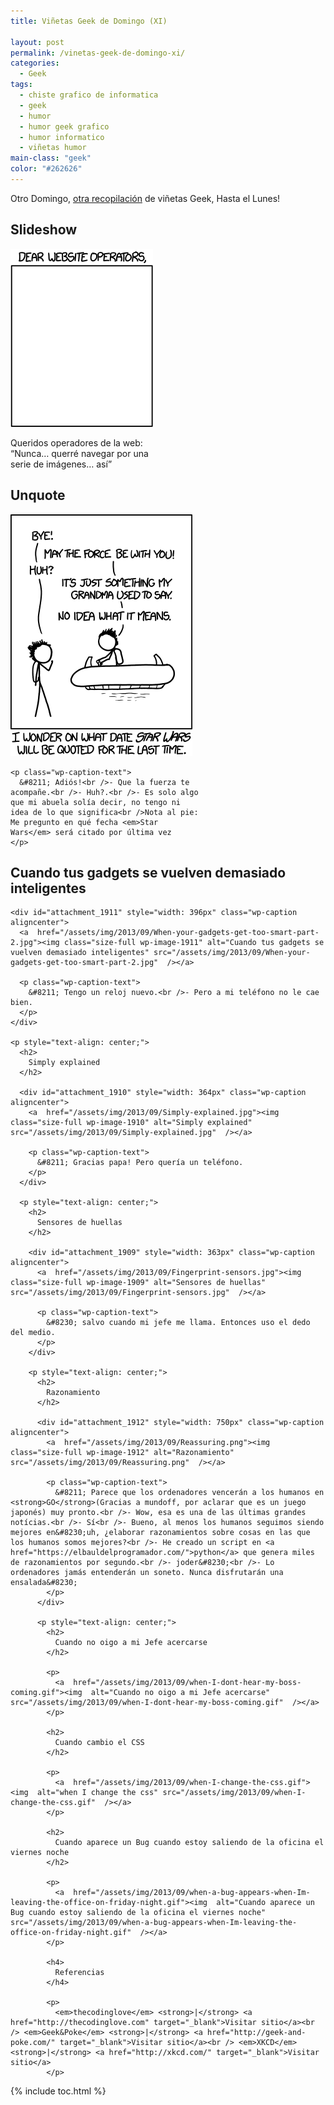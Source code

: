 ```yaml
---
title: Viñetas Geek de Domingo (XI)

layout: post
permalink: /vinetas-geek-de-domingo-xi/
categories:
  - Geek
tags:
  - chiste grafico de informatica
  - geek
  - humor
  - humor geek grafico
  - humor informatico
  - viñetas humor
main-class: "geek"
color: "#262626"
---
```

Otro Domingo, [otra recopilación][1] de viñetas Geek, Hasta el Lunes!

## Slideshow

<div id="attachment_1905" style="width: 238px" class="wp-caption aligncenter">
  <a  href="/assets/img/2013/09/Slideshow.gif"><img class="size-full wp-image-1905" alt="Slideshow" src="/assets/img/2013/09/Slideshow.gif"  /></a>

  <p class="wp-caption-text">
    Queridos operadores de la web:<br />“Nunca&#8230; querré navegar por una serie de imágenes&#8230; así”
  </p>
</div>

<p style="text-align: center;">
  <p>
    <!--ad-->
  </p>

  <h2>
    Unquote
  </h2>

  <div id="attachment_1913" style="width: 301px" class="wp-caption aligncenter">
    <a  href="/assets/img/2013/09/Unquote.png"><img class="size-full wp-image-1913" alt="Unquote" src="/assets/img/2013/09/Unquote.png"  /></a>

    <p class="wp-caption-text">
      &#8211; Adiós!<br />- Que la fuerza te acompañe.<br />- Huh?.<br />- Es solo algo que mi abuela solía decir, no tengo ni idea de lo que significa<br />Nota al pie: Me pregunto en qué fecha <em>Star Wars</em> será citado por última vez
    </p>
  </div>

  <p style="text-align: center;">
    <h2>
      Cuando tus gadgets se vuelven demasiado inteligentes
    </h2>

    <div id="attachment_1911" style="width: 396px" class="wp-caption aligncenter">
      <a  href="/assets/img/2013/09/When-your-gadgets-get-too-smart-part-2.jpg"><img class="size-full wp-image-1911" alt="Cuando tus gadgets se vuelven demasiado inteligentes" src="/assets/img/2013/09/When-your-gadgets-get-too-smart-part-2.jpg"  /></a>

      <p class="wp-caption-text">
        &#8211; Tengo un reloj nuevo.<br />- Pero a mi teléfono no le cae bien.
      </p>
    </div>

    <p style="text-align: center;">
      <h2>
        Simply explained
      </h2>

      <div id="attachment_1910" style="width: 364px" class="wp-caption aligncenter">
        <a  href="/assets/img/2013/09/Simply-explained.jpg"><img class="size-full wp-image-1910" alt="Simply explained" src="/assets/img/2013/09/Simply-explained.jpg"  /></a>

        <p class="wp-caption-text">
          &#8211; Gracias papa! Pero quería un teléfono.
        </p>
      </div>

      <p style="text-align: center;">
        <h2>
          Sensores de huellas
        </h2>

        <div id="attachment_1909" style="width: 363px" class="wp-caption aligncenter">
          <a  href="/assets/img/2013/09/Fingerprint-sensors.jpg"><img class="size-full wp-image-1909" alt="Sensores de huellas" src="/assets/img/2013/09/Fingerprint-sensors.jpg"  /></a>

          <p class="wp-caption-text">
            &#8230; salvo cuando mi jefe me llama. Entonces uso el dedo del medio.
          </p>
        </div>

        <p style="text-align: center;">
          <h2>
            Razonamiento
          </h2>

          <div id="attachment_1912" style="width: 750px" class="wp-caption aligncenter">
            <a  href="/assets/img/2013/09/Reassuring.png"><img class="size-full wp-image-1912" alt="Razonamiento" src="/assets/img/2013/09/Reassuring.png"  /></a>

            <p class="wp-caption-text">
              &#8211; Parece que los ordenadores vencerán a los humanos en <strong>GO</strong>(Gracias a mundoff, por aclarar que es un juego japonés) muy pronto.<br />- Wow, esa es una de las últimas grandes notícias.<br />- Sí<br />- Bueno, al menos los humanos seguimos siendo mejores en&#8230;uh, ¿elaborar razonamientos sobre cosas en las que los humanos somos mejores?<br />- He creado un script en <a href="https://elbauldelprogramador.com/">python</a> que genera miles de razonamientos por segundo.<br />- joder&#8230;<br />- Lo ordenadores jamás entenderán un soneto. Nunca disfrutarán una ensalada&#8230;
            </p>
          </div>

          <p style="text-align: center;">
            <h2>
              Cuando no oigo a mi Jefe acercarse
            </h2>

            <p>
              <a  href="/assets/img/2013/09/when-I-dont-hear-my-boss-coming.gif"><img  alt="Cuando no oigo a mi Jefe acercarse" src="/assets/img/2013/09/when-I-dont-hear-my-boss-coming.gif"  /></a>
            </p>

            <h2>
              Cuando cambio el CSS
            </h2>

            <p>
              <a  href="/assets/img/2013/09/when-I-change-the-css.gif"><img  alt="when I change the css" src="/assets/img/2013/09/when-I-change-the-css.gif"  /></a>
            </p>

            <h2>
              Cuando aparece un Bug cuando estoy saliendo de la oficina el viernes noche
            </h2>

            <p>
              <a  href="/assets/img/2013/09/when-a-bug-appears-when-Im-leaving-the-office-on-friday-night.gif"><img  alt="Cuando aparece un Bug cuando estoy saliendo de la oficina el viernes noche" src="/assets/img/2013/09/when-a-bug-appears-when-Im-leaving-the-office-on-friday-night.gif"  /></a>
            </p>

            <h4>
              Referencias
            </h4>

            <p>
              <em>thecodinglove</em> <strong>|</strong> <a href="http://thecodinglove.com" target="_blank">Visitar sitio</a><br /> <em>Geek&Poke</em> <strong>|</strong> <a href="http://geek-and-poke.com/" target="_blank">Visitar sitio</a><br /> <em>XKCD</em> <strong>|</strong> <a href="http://xkcd.com/" target="_blank">Visitar sitio</a>
            </p>



 [1]: https://elbauldelprogramador.com/ "Viñetas Geek de Domingo"

{% include toc.html %}
